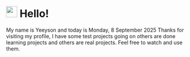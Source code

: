  <h1>
    <img src="https://emojis.slackmojis.com/emojis/images/1643510097/45343/hi.gif?1643510097" width="30"/> 
    Hello!
 </h1>
 <p>
    My name is Yeeyson and today is Monday, 8 September 2025
    Thanks for visiting my profile, I have some test projects going on others are done learning projects and others are real projects.
    Feel free to watch and use them.
 </p>